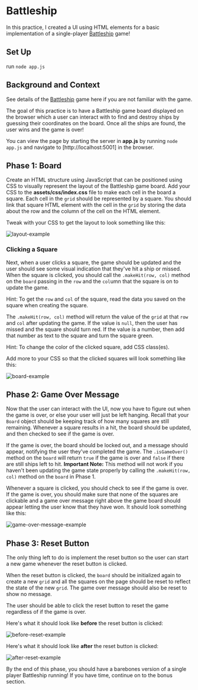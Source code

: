 # Battleship

In this practice, I created a UI using HTML elements for a basic
implementation of a single-player [Battleship][battleship] game!

## Set Up

run `node app.js`

## Background and Context

See details of the [Battleship][battleship] game here if you are not familiar
with the game.

The goal of this practice is to have a Battleship game board displayed on the
browser which a user can interact with to find and destroy ships by guessing
their coordinates on the board. Once all the ships are found, the user wins and
the game is over!

You can view the page by starting the server in **app.js** by running `node app.js`
and navigate to [http://localhost:5001] in the browser.

## Phase 1: Board

Create an HTML structure using JavaScript that can be positioned using CSS to
visually represent the layout of the Battleship game board. Add your CSS to the
**assets/css/index.css** file to make each cell in the board a square. Each
cell in the `grid` should be represented by a square. You should link that
square HTML element with the cell in the `grid` by storing the data about the
row and the column of the cell on the HTML element.

Tweak with your CSS to get the layout to look something like this:

![layout-example]

### Clicking a Square

Next, when a user clicks a square, the game should be updated and the user
should see some visual indication that they've hit a ship or missed. When the
square is clicked, you should call the `.makeHit(row, col)` method on the
`board` passing in the `row` and the `col`umn that the square is on to update
the game.

Hint: To get the `row` and `col` of the square, read the data you saved on the
square when creating the square.

The `.makeHit(row, col)` method will return the value of the `grid` at that
`row` and `col` after updating the game. If the value is `null`, then the user
has missed and the square should turn red. If the value is a number, then add
that number as text to the square and turn the square green.

Hint: To change the color of the clicked square, add CSS class(es).

Add more to your CSS so that the clicked squares will look something like this:

![board-example]

## Phase 2: Game Over Message

Now that the user can interact with the UI, now you have to figure out when the
game is over, or else your user will just be left hanging. Recall that your
`Board` object should be keeping track of how many squares are still remaining.
Whenever a square results in a hit, the board should be updated, and then
checked to see if the game is over.

If the game is over, the board should be locked out, and a message should
appear, notifying the user they've completed the game. The `.isGameOver()`
method on the `board` will return `true` if the game is over and `false` if
there are still ships left to hit. **Important Note:** This method will not work
if you haven't been updating the game state properly by calling the
`.makeHit(row, col)` method on the `board` in Phase 1.

Whenever a square is clicked, you should check to see if the game is over. If
the game is over, you should make sure that none of the squares are clickable
and a game over message right above the game board should appear letting the
user know that they have won. It should look something like this:

![game-over-message-example]

## Phase 3: Reset Button

The only thing left to do is implement the reset button so the user can start a
new game whenever the reset button is clicked.

When the reset button is clicked, the `board` should be initialized again to
create a new `grid` and all the squares on the page should be reset to reflect
the state of the new `grid`. The game over message should also be reset to show
no message.

The user should be able to click the reset button to reset the game regardless
of if the game is over.

Here's what it should look like **before** the reset button is clicked:

![before-reset-example]

Here's what it should look like **after** the reset button is clicked:

![after-reset-example]

By the end of this phase, you should have a barebones version of a single
player Battleship running! If you have time, continue on to the bonus section.

[starter]: https://github.com/appacademy/practice-for-week-09-battleship-dom
[battleship]: http://en.wikipedia.org/wiki/Battleship_%28game%29
[layout-example]: https://appacademy-open-assets.s3.us-west-1.amazonaws.com/Modular-Curriculum/content/week-09/practice-battleship-dom/battleship-layout.png
[board-example]: https://appacademy-open-assets.s3.us-west-1.amazonaws.com/Modular-Curriculum/content/week-09/practice-battleship-dom/battleship-board.png
[game-over-message-example]: https://appacademy-open-assets.s3.us-west-1.amazonaws.com/Modular-Curriculum/content/week-09/practice-battleship-dom/battleship-game-over-message.png
[before-reset-example]: https://appacademy-open-assets.s3.us-west-1.amazonaws.com/Modular-Curriculum/content/week-09/practice-battleship-dom/battleship-before-reset.png
[after-reset-example]: https://appacademy-open-assets.s3.us-west-1.amazonaws.com/Modular-Curriculum/content/week-09/practice-battleship-dom/battleship-after-reset.png
